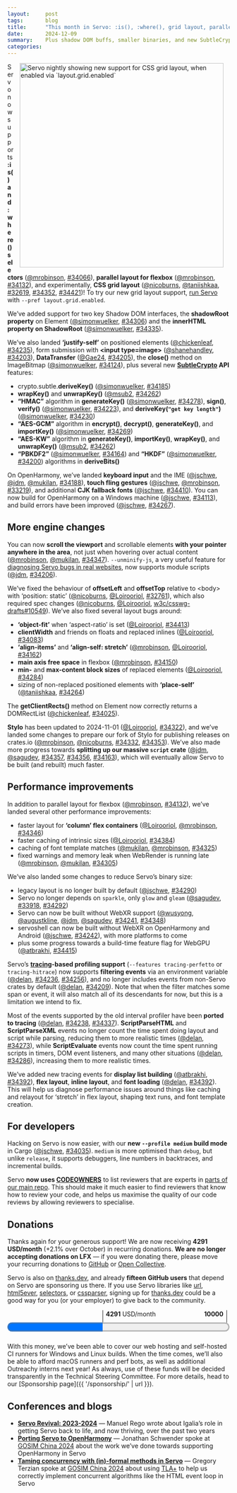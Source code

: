```yaml
---
layout:     post
tags:       blog
title:      "This month in Servo: :is(), :where(), grid layout, parallel flexbox, and more!"
date:       2024-12-09
summary:    Plus shadow DOM buffs, smaller binaries, and new SubtleCrypto algorithms (HMAC, AES-GCM, AES-KW, PBKDF2).
categories:
---
```


<figure class="_figr"><a href="{{ '/img/blog/november-2024.png' | url }}"><img src="{{ '/img/blog/november-2024.png' | url }}" style="width: 33em;"
    alt="Servo nightly showing new support for CSS grid layout, when enabled via `layout.grid.enabled`"></a></figure>

Servo now supports **:is() and :where() selectors** ([@mrobinson](https://github.com/mrobinson), [#34066](https://github.com/servo/servo/pull/34066)), **parallel layout for flexbox** ([@mrobinson](https://github.com/mrobinson), [#34132](https://github.com/servo/servo/pull/34132)), and experimentally, **CSS grid layout** ([@nicoburns](https://github.com/nicoburns), [@taniishkaa](https://github.com/taniishkaa), [#32619](https://github.com/servo/servo/pull/32619), [#34352](https://github.com/servo/servo/pull/34352), [#34421](https://github.com/servo/servo/pull/34421))!
To try our new grid layout support, [run Servo](https://book.servo.org/running-servoshell.html) with  `--pref layout.grid.enabled`.

We’ve added support for two key Shadow DOM interfaces, the **shadowRoot property** on Element ([@simonwuelker](https://github.com/simonwuelker), [#34306](https://github.com/servo/servo/pull/34306)) and the **innerHTML property on ShadowRoot** ([@simonwuelker](https://github.com/simonwuelker), [#34335](https://github.com/servo/servo/pull/34335)).

We’ve also landed **‘justify-self’** on positioned elements ([@chickenleaf](https://github.com/chickenleaf), [#34235](https://github.com/servo/servo/pull/34235)), form submission with **&lt;input type=image>** ([@shanehandley](https://github.com/shanehandley), [#34203](https://github.com/servo/servo/pull/34203)), **DataTransfer** ([@Gae24](https://github.com/Gae24), [#34205](https://github.com/servo/servo/pull/34205)), the **close()** method on ImageBitmap ([@simonwuelker](https://github.com/simonwuelker), [#34124](https://github.com/servo/servo/pull/34124)), plus several new **[SubtleCrypto](https://developer.mozilla.org/en-US/docs/Web/API/SubtleCrypto) API** features:

- crypto.subtle.**deriveKey()** ([@simonwuelker](https://github.com/simonwuelker), [#34185](https://github.com/servo/servo/pull/34185))
- **wrapKey()** and **unwrapKey()** ([@msub2](https://github.com/msub2), [#34262](https://github.com/servo/servo/pull/34262))
- **“HMAC”** algorithm in **generateKey()** ([@simonwuelker](https://github.com/simonwuelker), [#34278](https://github.com/servo/servo/pull/34278)), **sign()**, **verify()** ([@simonwuelker](https://github.com/simonwuelker), [#34223](https://github.com/servo/servo/pull/34223)), and **deriveKey(`"get key length"`)** ([@simonwuelker](https://github.com/simonwuelker), [#34230](https://github.com/servo/servo/pull/34230))
- **“AES-GCM”** algorithm in **encrypt()**, **decrypt()**, **generateKey()**, and **importKey()** ([@simonwuelker](https://github.com/simonwuelker), [#34269](https://github.com/servo/servo/pull/34269))
- **“AES-KW”** algorithm in **generateKey()**, **importKey()**, **wrapKey()**, and **unwrapKey()** ([@msub2](https://github.com/msub2), [#34262](https://github.com/servo/servo/pull/34262))
- **“PBKDF2”** ([@simonwuelker](https://github.com/simonwuelker), [#34164](https://github.com/servo/servo/pull/34164)) and **“HKDF”** ([@simonwuelker](https://github.com/simonwuelker), [#34200](https://github.com/servo/servo/pull/34200)) algorithms in **deriveBits()**

On OpenHarmony, we’ve landed **keyboard input** and the IME ([@jschwe](https://github.com/jschwe), [@jdm](https://github.com/jdm), [@mukilan](https://github.com/mukilan), [#34188](https://github.com/servo/servo/pull/34188)), **touch fling gestures** ([@jschwe](https://github.com/jschwe), [@mrobinson](https://github.com/mrobinson), [#33219](https://github.com/servo/servo/pull/33219)), and additional **CJK fallback fonts** ([@jschwe](https://github.com/jschwe), [#34410](https://github.com/servo/servo/pull/34410)).
You can now build for OpenHarmony on a Windows machine ([@jschwe](https://github.com/jschwe), [#34113](https://github.com/servo/servo/pull/34113)), and build errors have been improved ([@jschwe](https://github.com/jschwe), [#34267](https://github.com/servo/servo/pull/34267)).

## More engine changes

You can now **scroll the viewport** and scrollable elements **with your pointer anywhere in the area**, not just when hovering over actual content ([@mrobinson](https://github.com/mrobinson), [@mukilan](https://github.com/mukilan), [#34347](https://github.com/servo/servo/pull/34347)).
`--unminify-js`, a very useful feature for [diagnosing Servo bugs in real websites](https://book.servo.org/hacking/web-compat-bugs.html#diagnosing-js-errors), now supports module scripts ([@jdm](https://github.com/jdm), [#34206](https://github.com/servo/servo/pull/34206)).

We’ve fixed the behaviour of **offsetLeft** and **offsetTop** relative to &lt;body> with ‘position: static’ ([@nicoburns](https://github.com/nicoburns), [@Loirooriol](https://github.com/Loirooriol), [#32761](https://github.com/servo/servo/pull/32761)), which also required spec changes ([@nicoburns](https://github.com/nicoburns), [@Loirooriol](https://github.com/Loirooriol), [w3c/csswg-drafts#10549](https://github.com/w3c/csswg-drafts/pull/10549)).
We’ve also fixed several layout bugs around:

- **‘object-fit’** when ‘aspect-ratio’ is set ([@Loirooriol](https://github.com/Loirooriol), [#34413](https://github.com/servo/servo/pull/34413))
- **clientWidth** and friends on floats and replaced inlines ([@Loirooriol](https://github.com/Loirooriol), [#34083](https://github.com/servo/servo/pull/34083))
- **‘align-items’** and **‘align-self: stretch’** ([@mrobinson](https://github.com/mrobinson), [@Loirooriol](https://github.com/Loirooriol), [#34162](https://github.com/servo/servo/pull/34162))
- **main axis free space** in flexbox ([@mrobinson](https://github.com/mrobinson), [#34150](https://github.com/servo/servo/pull/34150))
- **min-** and **max-content block sizes** of replaced elements ([@Loirooriol](https://github.com/Loirooriol), [#34284](https://github.com/servo/servo/pull/34284))
- sizing of non-replaced positioned elements with **‘place-self’** ([@taniishkaa](https://github.com/taniishkaa), [#34264](https://github.com/servo/servo/pull/34264))

The **getClientRects()** method on Element now correctly returns a DOMRectList ([@chickenleaf](https://github.com/chickenleaf), [#34025](https://github.com/servo/servo/pull/34025)).

**Stylo** has been updated to 2024-11-01 ([@Loirooriol](https://github.com/Loirooriol), [#34322](https://github.com/servo/servo/pull/34322)), and we’ve landed some changes to prepare our fork of Stylo for publishing releases on crates.io ([@mrobinson](https://github.com/mrobinson), [@nicoburns](https://github.com/nicoburns), [#34332](https://github.com/servo/servo/pull/34332), [#34353](https://github.com/servo/servo/pull/34353)).
We’ve also made more progress towards **splitting up our massive `script` crate** ([@jdm](https://github.com/jdm), [@sagudev](https://github.com/sagudev), [#34357](https://github.com/servo/servo/pull/34357), [#34356](https://github.com/servo/servo/pull/34356), [#34163](https://github.com/servo/servo/pull/34163)), which will eventually allow Servo to be built (and rebuilt) much faster.

## Performance improvements

In addition to parallel layout for flexbox ([@mrobinson](https://github.com/mrobinson), [#34132](https://github.com/servo/servo/pull/34132)), we’ve landed several other performance improvements:

- faster layout for **‘column’ flex containers** ([@Loirooriol](https://github.com/Loirooriol), [@mrobinson](https://github.com/mrobinson), [#34346](https://github.com/servo/servo/pull/34346))
- faster caching of intrinsic sizes ([@Loirooriol](https://github.com/Loirooriol), [#34384](https://github.com/servo/servo/pull/34384))
- caching of font template matches ([@mukilan](https://github.com/mukilan), [@mrobinson](https://github.com/mrobinson), [#34325](https://github.com/servo/servo/pull/34325))
- fixed warnings and memory leak when WebRender is running late ([@mrobinson](https://github.com/mrobinson), [@mukilan](https://github.com/mukilan), [#34305](https://github.com/servo/servo/pull/34305))

We’ve also landed some changes to reduce Servo’s binary size:

- legacy layout is no longer built by default ([@jschwe](https://github.com/jschwe), [#34290](https://github.com/servo/servo/pull/34290))
- Servo no longer depends on `sparkle`, only `glow` and `gleam` ([@sagudev](https://github.com/sagudev), [#33918](https://github.com/servo/servo/pull/33918), [#34292](https://github.com/servo/servo/pull/34292))
- Servo can now be built without WebXR support ([@wusyong](https://github.com/wusyong), [@augustkline](https://github.com/augustkline), [@jdm](https://github.com/jdm), [@sagudev](https://github.com/sagudev), [#34241](https://github.com/servo/servo/pull/34241), [#34348](https://github.com/servo/servo/pull/34348))
- servoshell can now be built without WebXR on OpenHarmony and Android ([@jschwe](https://github.com/jschwe), [#34242](https://github.com/servo/servo/pull/34242)), with more platforms to come
- plus some progress towards a build-time feature flag for WebGPU ([@atbrakhi](https://github.com/atbrakhi), [#34415](https://github.com/servo/servo/pull/34415))

Servo’s **[tracing](https://docs.rs/tracing/0.1.40/tracing/)-based profiling support** (`--features tracing-perfetto` or `tracing-hitrace`) now supports **filtering events** via an environment variable ([@delan](https://github.com/delan), [#34236](https://github.com/servo/servo/pull/34236), [#34256](https://github.com/servo/servo/pull/34256)), and no longer includes events from non-Servo crates by default ([@delan](https://github.com/delan), [#34209](https://github.com/servo/servo/pull/34209)).
Note that when the filter matches some span or event, it will also match all of its descendants for now, but this is a limitation we intend to fix.

Most of the events supported by the old interval profiler have been **ported to tracing** ([@delan](https://github.com/delan), [#34238](https://github.com/servo/servo/pull/34238), [#34337](https://github.com/servo/servo/pull/34337)).
**ScriptParseHTML** and **ScriptParseXML** events no longer count the time spent doing layout and script while parsing, reducing them to more realistic times ([@delan](https://github.com/delan), [#34273](https://github.com/servo/servo/pull/34273)), while **ScriptEvaluate** events now count the time spent running scripts in timers, DOM event listeners, and many other situations ([@delan](https://github.com/delan), [#34286](https://github.com/servo/servo/pull/34286)), increasing them to more realistic times.

We’ve added new tracing events for **display list building** ([@atbrakhi](https://github.com/atbrakhi), [#34392](https://github.com/servo/servo/pull/34392)), **flex layout**, **inline layout**, and **font loading** ([@delan](https://github.com/delan), [#34392](https://github.com/servo/servo/pull/34392)).
This will help us diagnose performance issues around things like caching and relayout for ‘stretch’ in flex layout, shaping text runs, and font template creation.

## For developers

Hacking on Servo is now easier, with our **new `--profile medium` build mode** in Cargo ([@jschwe](https://github.com/jschwe), [#34035](https://github.com/servo/servo/pull/34035)).
`medium` is more optimised than `debug`, but unlike `release`, it supports debuggers, line numbers in backtraces, and incremental builds.

Servo **now uses [CODEOWNERS](https://docs.github.com/en/repositories/managing-your-repositorys-settings-and-features/customizing-your-repository/about-code-owners)** to list reviewers that are experts in [parts of our main repo](https://github.com/servo/servo/blob/3515b83a95cb65da30c1e3988f7a47f79fd7b9bd/.github/CODEOWNERS).
This should make it much easier to find reviewers that know how to review your code, and helps us maximise the quality of our code reviews by allowing reviewers to specialise.

## Donations

Thanks again for your generous support!
We are now receiving **4291 USD/month** (+2.1% over October) in recurring donations.
**We are no longer accepting donations on LFX** — if you were donating there, please move your recurring donations to [GitHub](https://github.com/sponsors/servo) or [Open Collective](https://opencollective.com/servo).

Servo is also on [thanks.dev](https://thanks.dev), and already **fifteen GitHub users** that depend on Servo are sponsoring us there.
If you use Servo libraries like [url](https://crates.io/crates/url/reverse_dependencies), [html5ever](https://crates.io/crates/html5ever/reverse_dependencies), [selectors](https://crates.io/crates/selectors/reverse_dependencies), or [cssparser](https://crates.io/crates/cssparser/reverse_dependencies), signing up for [thanks.dev](https://thanks.dev) could be a good way for you (or your employer) to give back to the community.

<figure class="_fig" style="width: 100%; margin: 1em 0;"><div class="_flex" style="height: calc(1lh + 3em); flex-flow: column nowrap; text-align: left;">
    <div style="position: relative; text-align: right;">
        <div style="position: absolute; margin-left: calc(100% * 4291 / 10000); padding-left: 0.5em;"><strong>4291</strong> USD/month</div>
        <div style="position: absolute; margin-left: calc(100% * 4291 / 10000); height: calc(1lh + 1.5em); border-left: 1px solid;"></div>
        <div style="position: absolute; margin-left: calc(100% - 0.5em); height: calc(1lh + 1.5em); border-left: 1px solid;"></div>
        <div style="padding-right: 1em;"><strong>10000</strong><!-- USD/month --></div>
    </div>
    <progress value="4291" max="10000" style="transform: scale(3); transform-origin: top left; width: calc(100% / 3);"></progress>
</div></figure>

With this money, we’ve been able to cover our web hosting and self-hosted CI runners for Windows and Linux builds.
When the time comes, we’ll also be able to afford macOS runners and perf bots, as well as additional Outreachy interns next year!
As always, use of these funds will be decided transparently in the Technical Steering Committee.
For more details, head to our [Sponsorship page]({{ '/sponsorship/' | url }}).

## Conferences and blogs

- [**Servo Revival: 2023-2024**](https://blogs.igalia.com/mrego/servo-revival-2023-2024/) — Manuel Rego wrote about Igalia’s role in getting Servo back to life, and now thriving, over the past two years
- [**Porting Servo to OpenHarmony**](https://www.youtube.com/watch?v=gpz088cxDcI) — Jonathan Schwender spoke at [GOSIM China 2024](https://lfeumembersummit24.sched.com/event/1hUAF) about the work we’ve done towards supporting OpenHarmony in Servo
- [**Taming concurrency with (in)-formal methods in Servo**](https://www.youtube.com/watch?v=1c9sHaEXQak) — Gregory Terzian spoke at [GOSIM China 2024](https://lfeumembersummit24.sched.com/event/1hUAF) about using [TLA+](https://en.wikipedia.org/wiki/TLA%2B) to help us correctly implement concurrent algorithms like the HTML event loop in Servo

<style>
    /* guaranteed minimum width for first paragraph after a float */
    ._floatmin {
        display: block;
        width: 13em;
        overflow: hidden;
    }
    ._none {
        display: none;
    }
    ._fig:not(#specificity) {
        width: 33em;
        max-width: 100%;
        margin: 1em auto;
    }
    ._fig > ._flex {
        display: flex;
    }
    ._fig table {
        text-align: initial;
    }
    ._fig figcaption._notes {
        text-align: left;
        width: max-content;
        max-width: 100%;
    }
    ._figl:not(#specificity),
    ._figr:not(#specificity) {
        margin: 0 1em 1em;
    }
    ._figl {
        float: left;
        max-width: 100%;
    }
    ._figr {
        float: right;
        max-width: 100%;
    }
    ._figl > figcaption,
    ._figr > figcaption,
    ._figl > iframe,
    ._figr > iframe,
    ._figl > video,
    ._figr > video,
    ._figl > a > img,
    ._figr > a > img {
        width: 21em;
        max-width: 100%;
    }
    ._runin {
        margin-bottom: 1em;
    }
    ._runin > p,
    ._runin > h2 {
        display: inline;
    }
    ._correction {
        max-width: 33em;
        margin: 1em auto;
        border-bottom: 1px solid;
        padding-bottom: 1em;
    }
    ._note {
        margin: 1em 1em;
        border-left: 1px solid;
        padding-left: 1em;
        opacity: 0.75;
    }
</style>
